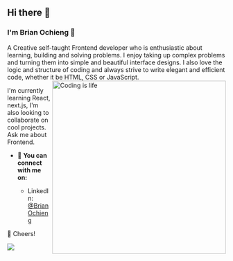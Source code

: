 ## Hi there 👋

### I'm Brian Ochieng 🤖

A Creative self-taught Frontend developer who is enthusiastic about learning, building and solving problems.
I enjoy taking up complex problems and turning them into simple and beautiful interface designs. I also love the logic and structure of coding and always strive to write elegant and efficient code, whether it be HTML, CSS or JavaScript.
<img align="right" alt="Coding is life" width="400" src="https://cdn.dribbble.com/users/1162077/screenshots/3848914/programmer.gif"><br>

I'm currently learning React, next.js,
I'm also looking to collaborate on cool projects.
Ask me about Frontend.



* 🚀 **You can connect with me on:**
   
   - LinkedIn: [@BrianOchieng](https://www.linkedin.com/in/brian-ochieng-b52428170/)


🥂 Cheers!






[![](https://visitcount.itsvg.in/api?id=brian&label=Profile%20Views&color=3&icon=5&pretty=true)](https://visitcount.itsvg.in)

 

  
